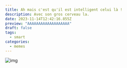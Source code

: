 ```yaml
---
title: Ah mais c'est qu'il est intelligent celui là !
description: Avec son gros cerveau la.
date: 2023-11-14T12:42:16.855Z
preview: "AAAAAAAAAAAAAAAAAAA"
draft: false
tags:
  - smart
categories:
  - memes
---
```


![img](https://encrypted-tbn0.gstatic.com/images?q=tbn:ANd9GcTkkS25LHTDFn8igIoDJUUsVc7rZntnTat6-7VJwH59Hw&s)
